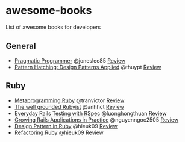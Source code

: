 # awesome-books
List of awesome books for developers


## General

* [Pragmatic Programmer](https://pragprog.com/the-pragmatic-programmer) @joneslee85 [Review](https://github.com/ruby-vietnam/awesome-books/pull/1)
* [Pattern Hatching: Design Patterns Applied](http://isa.unomaha.edu/wp-content/uploads/2012/08/Design-Patterns.pdf) @thuypt [Review](https://github.com/ruby-vietnam/awesome-books/pull/7)

## Ruby
* [Metaprogramming Ruby](https://pragprog.com/book/ppmetr2/metaprogramming-ruby-2) @tranvictor  [Review](https://github.com/ruby-vietnam/awesome-books/pull/2)
* [The well grounded Rubyist](http://www.manning.com/black2/) @anhhct [Review](https://github.com/ruby-vietnam/awesome-books/pull/6)
* [Everyday Rails Testing with RSpec](https://leanpub.com/everydayrailsrspec) @luonghongthuan [Review](https://github.com/ruby-vietnam/awesome-books/pull/4)
* [Growing Rails Applications in Practice](https://leanpub.com/growing-rails) @nguyenngoc2505 [Review](https://github.com/ruby-vietnam/awesome-books/pull/11)
* [Design Pattern in Ruby](http://designpatternsinruby.com/) @hieuk09 [Review](https://github.com/ruby-vietnam/awesome-books/pull/10)
* [Refactoring Ruby](http://www.amazon.com/Refactoring-Edition-Addison-Wesley-Professional-Series/dp/0321984137) @hieuk09 [Review](https://github.com/ruby-vietnam/awesome-books/pull/12)
